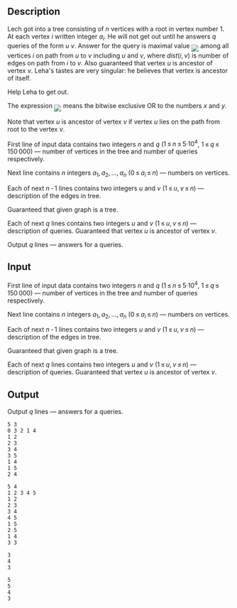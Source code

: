 ## Description

<div><p>Lech got into a tree consisting of <span class="tex-span"><i>n</i></span> vertices with a root in vertex number <span class="tex-span">1</span>. At each vertex <span class="tex-span"><i>i</i></span> written integer <span class="tex-span"><i>a</i><sub class="lower-index"><i>i</i></sub></span>. He will not get out until he answers <span class="tex-span"><i>q</i></span> queries of the form <span class="tex-span"><i>u</i></span> <span class="tex-span"><i>v</i></span>. Answer for the query is maximal value <img align="middle" class="tex-formula" src="file://CSa0GRv3.png" style="max-width: 100.0%;max-height: 100.0%;"> among all vertices <span class="tex-span"><i>i</i></span> on path from <span class="tex-span"><i>u</i></span> to <span class="tex-span"><i>v</i></span> including <span class="tex-span"><i>u</i></span> and <span class="tex-span"><i>v</i></span>, where <span class="tex-span"><i>dist</i>(<i>i</i>, <i>v</i>)</span> is number of edges on path from <span class="tex-span"><i>i</i></span> to <span class="tex-span"><i>v</i></span>. Also guaranteed that vertex <span class="tex-span"><i>u</i></span> is ancestor of vertex <span class="tex-span"><i>v</i></span>. Leha's tastes are very singular: he believes that vertex is ancestor of itself.</p><p>Help Leha to get out.</p><p>The expression <img align="middle" class="tex-formula" src="file://g80lI5Mb.png" style="max-width: 100.0%;max-height: 100.0%;"> means the bitwise exclusive <span class="tex-font-style-tt">OR</span> to the numbers <span class="tex-span"><i>x</i></span> and <span class="tex-span"><i>y</i></span>.</p><p>Note that vertex <span class="tex-span"><i>u</i></span> is ancestor of vertex <span class="tex-span"><i>v</i></span> if vertex <span class="tex-span"><i>u</i></span> lies on the path from root to the vertex <span class="tex-span"><i>v</i></span>.</p></div><div class="input-specification"><p>First line of input data contains two integers <span class="tex-span"><i>n</i></span> and <span class="tex-span"><i>q</i></span> (<span class="tex-span">1 ≤ <i>n</i> ≤ 5·10<sup class="upper-index">4</sup></span>, <span class="tex-span">1 ≤ <i>q</i> ≤ 150 000</span>) — number of vertices in the tree and number of queries respectively.</p><p>Next line contains <span class="tex-span"><i>n</i></span> integers <span class="tex-span"><i>a</i><sub class="lower-index">1</sub>, <i>a</i><sub class="lower-index">2</sub>, ..., <i>a</i><sub class="lower-index"><i>n</i></sub></span> (<span class="tex-span">0 ≤ <i>a</i><sub class="lower-index"><i>i</i></sub> ≤ <i>n</i></span>) — numbers on vertices.</p><p>Each of next <span class="tex-span"><i>n</i> - 1</span> lines contains two integers <span class="tex-span"><i>u</i></span> and <span class="tex-span"><i>v</i></span> (<span class="tex-span">1 ≤ <i>u</i>, <i>v</i> ≤ <i>n</i></span>) — description of the edges in tree.</p><p>Guaranteed that given graph is a tree.</p><p>Each of next <span class="tex-span"><i>q</i></span> lines contains two integers <span class="tex-span"><i>u</i></span> and <span class="tex-span"><i>v</i></span> (<span class="tex-span">1 ≤ <i>u</i>, <i>v</i> ≤ <i>n</i></span>) — description of queries. Guaranteed that vertex <span class="tex-span"><i>u</i></span> is ancestor of vertex <span class="tex-span"><i>v</i></span>.</p></div><div class="output-specification"><p>Output <span class="tex-span"><i>q</i></span> lines — answers for a queries.</p></div>

## Input

<p>First line of input data contains two integers <span class="tex-span"><i>n</i></span> and <span class="tex-span"><i>q</i></span> (<span class="tex-span">1 ≤ <i>n</i> ≤ 5·10<sup class="upper-index">4</sup></span>, <span class="tex-span">1 ≤ <i>q</i> ≤ 150 000</span>) — number of vertices in the tree and number of queries respectively.</p><p>Next line contains <span class="tex-span"><i>n</i></span> integers <span class="tex-span"><i>a</i><sub class="lower-index">1</sub>, <i>a</i><sub class="lower-index">2</sub>, ..., <i>a</i><sub class="lower-index"><i>n</i></sub></span> (<span class="tex-span">0 ≤ <i>a</i><sub class="lower-index"><i>i</i></sub> ≤ <i>n</i></span>) — numbers on vertices.</p><p>Each of next <span class="tex-span"><i>n</i> - 1</span> lines contains two integers <span class="tex-span"><i>u</i></span> and <span class="tex-span"><i>v</i></span> (<span class="tex-span">1 ≤ <i>u</i>, <i>v</i> ≤ <i>n</i></span>) — description of the edges in tree.</p><p>Guaranteed that given graph is a tree.</p><p>Each of next <span class="tex-span"><i>q</i></span> lines contains two integers <span class="tex-span"><i>u</i></span> and <span class="tex-span"><i>v</i></span> (<span class="tex-span">1 ≤ <i>u</i>, <i>v</i> ≤ <i>n</i></span>) — description of queries. Guaranteed that vertex <span class="tex-span"><i>u</i></span> is ancestor of vertex <span class="tex-span"><i>v</i></span>.</p>

## Output

<p>Output <span class="tex-span"><i>q</i></span> lines — answers for a queries.</p>





```input1
5 3
0 3 2 1 4
1 2
2 3
3 4
3 5
1 4
1 5
2 4

```




```input2
5 4
1 2 3 4 5
1 2
2 3
3 4
4 5
1 5
2 5
1 4
3 3

```




```output1
3
4
3

```




```output2
5
5
4
3

```


